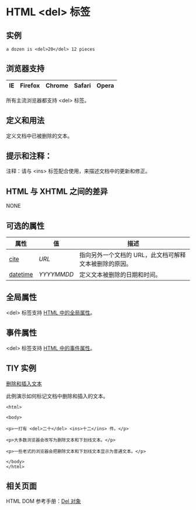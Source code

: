 # HTML &lt;del&gt; 标签

## 实例

```
a dozen is <del>20</del> 12 pieces
```



## 浏览器支持

| IE | Firefox | Chrome | Safari | Opera |
| --- | --- | --- | --- | --- |

所有主流浏览器都支持 &lt;del&gt; 标签。

## 定义和用法

定义文档中已被删除的文本。

## 提示和注释：

注释：请与 &lt;ins&gt; 标签配合使用，来描述文档中的更新和修正。

## HTML 与 XHTML 之间的差异

NONE

## 可选的属性

| 属性 | 值 | 描述 |
| --- | --- | --- |
| [cite](/tags/att_del_cite.asp "HTML &lt;del&gt; 标签的 cite 属性") | _URL_ | 指向另外一个文档的 URL，此文档可解释文本被删除的原因。 |
| [datetime](/tags/att_del_datetime.asp "HTML &lt;del&gt; 标签的 datetime 属性") | _YYYYMMDD_ | 定义文本被删除的日期和时间。 |

## 全局属性

&lt;del&gt; 标签支持 [HTML 中的全局属性](/tags/html_ref_standardattributes.asp)。

## 事件属性

&lt;del&gt; 标签支持 [HTML 中的事件属性](/tags/html_ref_eventattributes.asp)。

## TIY 实例

[删除和插入文本](/tiy/t.asp?f=html_delins)

此例演示如何标记文档中删除和插入的文本。

```
<html>

<body>

<p>一打有 <del>二十</del> <ins>十二</ins> 件。</p>

<p>大多数浏览器会改写为删除文本和下划线文本。</p>

<p>一些老式的浏览器会把删除文本和下划线文本显示为普通文本。</p>

</body>
</html>

```

## 相关页面

HTML DOM 参考手册：[Del 对象](/jsref/dom_obj_del.asp "HTML DOM Del 对象")

